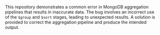 This repository demonstrates a common error in MongoDB aggregation pipelines that results in inaccurate data. The bug involves an incorrect use of the `$group` and `$sort` stages, leading to unexpected results. A solution is provided to correct the aggregation pipeline and produce the intended output.
